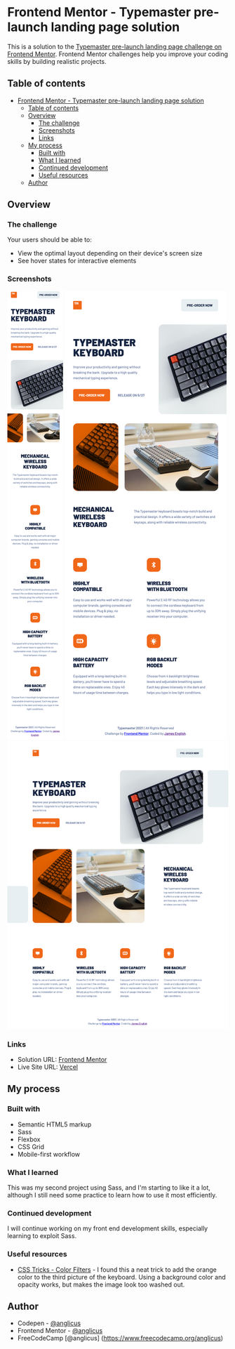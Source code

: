 # Frontend Mentor - Typemaster pre-launch landing page solution

This is a solution to the [Typemaster pre-launch landing page challenge on Frontend Mentor](https://www.frontendmentor.io/challenges/typemaster-prelaunch-landing-page-J6-Yj5J-X/hub/typemaster-prelaunch-landing-page-5hRmzoCgO). Frontend Mentor challenges help you improve your coding skills by building realistic projects.

## Table of contents

- [Frontend Mentor - Typemaster pre-launch landing page solution](#frontend-mentor---typemaster-pre-launch-landing-page-solution)
  - [Table of contents](#table-of-contents)
  - [Overview](#overview)
    - [The challenge](#the-challenge)
    - [Screenshots](#screenshots)
    - [Links](#links)
  - [My process](#my-process)
    - [Built with](#built-with)
    - [What I learned](#what-i-learned)
    - [Continued development](#continued-development)
    - [Useful resources](#useful-resources)
  - [Author](#author)

## Overview

### The challenge

Your users should be able to:

- View the optimal layout depending on their device's screen size
- See hover states for interactive elements

### Screenshots

![Mobile](./screenshots/screenshot-mobile.png)
![Tablet](./screenshots/screenshot-tablet.png)
![Desktop](./screenshots/screenshot-desktop.png)

### Links

- Solution URL: [Frontend Mentor](https://www.frontendmentor.io/solutions/mobile-first-using-sass-flexbox-grid-9lz2AKi5u)
- Live Site URL: [Vercel](https://fem-typemaster-pre-launch.vercel.app/)

## My process

### Built with

- Semantic HTML5 markup
- Sass
- Flexbox
- CSS Grid
- Mobile-first workflow

### What I learned

This was my second project using Sass, and I'm starting to like it a lot, although I still need some practice to learn how to use it most efficiently.

### Continued development

I will continue working on my front end development skills, especially learning to exploit Sass.

### Useful resources

- [CSS Tricks - Color Filters](https://css-tricks.com/color-filters-can-turn-your-gray-skies-blue/) - I found this a neat trick to add the orange color to the third picture of the keyboard. Using a background color and opacity works, but makes the image look too washed out.

## Author

- Codepen - [@anglicus](https://codepen.io/anglicus)
- Frontend Mentor - [@anglicus](https://www.frontendmentor.io/profile/anglicus)
- FreeCodeCamp [@anglicus] (https://www.freecodecamp.org/anglicus)

